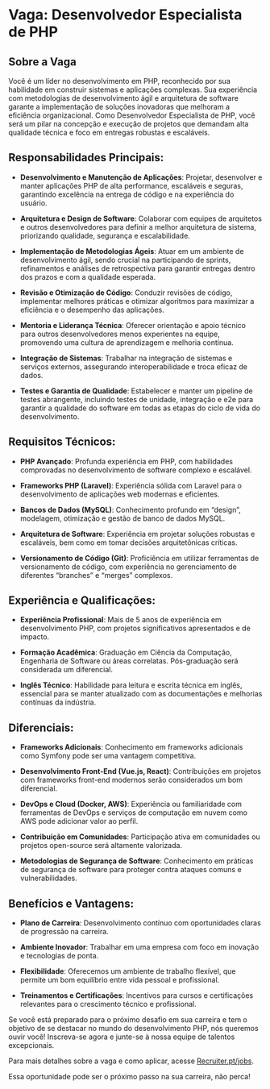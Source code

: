 # Vaga: Desenvolvedor Especialista de PHP

## Sobre a Vaga

Você é um líder no desenvolvimento em PHP, reconhecido por sua habilidade em construir sistemas e aplicações complexas. Sua experiência com metodologias de desenvolvimento ágil e arquitetura de software garante a implementação de soluções inovadoras que melhoram a eficiência organizacional. Como Desenvolvedor Especialista de PHP, você será um pilar na concepção e execução de projetos que demandam alta qualidade técnica e foco em entregas robustas e escaláveis.

## Responsabilidades Principais:

- **Desenvolvimento e Manutenção de Aplicações**: Projetar, desenvolver e manter aplicações PHP de alta performance, escaláveis e seguras, garantindo excelência na entrega de código e na experiência do usuário.

- **Arquitetura e Design de Software**: Colaborar com equipes de arquitetos e outros desenvolvedores para definir a melhor arquitetura de sistema, priorizando qualidade, segurança e escalabilidade.

- **Implementação de Metodologias Ágeis**: Atuar em um ambiente de desenvolvimento ágil, sendo crucial na participando de sprints, refinamentos e análises de retrospectiva para garantir entregas dentro dos prazos e com a qualidade esperada.

- **Revisão e Otimização de Código**: Conduzir revisões de código, implementar melhores práticas e otimizar algoritmos para maximizar a eficiência e o desempenho das aplicações.

- **Mentoria e Liderança Técnica**: Oferecer orientação e apoio técnico para outros desenvolvedores menos experientes na equipe, promovendo uma cultura de aprendizagem e melhoria contínua.

- **Integração de Sistemas**: Trabalhar na integração de sistemas e serviços externos, assegurando interoperabilidade e troca eficaz de dados.

- **Testes e Garantia de Qualidade**: Estabelecer e manter um pipeline de testes abrangente, incluindo testes de unidade, integração e e2e para garantir a qualidade do software em todas as etapas do ciclo de vida do desenvolvimento.

## Requisitos Técnicos:

- **PHP Avançado**: Profunda experiência em PHP, com habilidades comprovadas no desenvolvimento de software complexo e escalável.

- **Frameworks PHP (Laravel)**: Experiência sólida com Laravel para o desenvolvimento de aplicações web modernas e eficientes.

- **Bancos de Dados (MySQL)**: Conhecimento profundo em “design”, modelagem, otimização e gestão de banco de dados MySQL.

- **Arquitetura de Software**: Experiência em projetar soluções robustas e escaláveis, bem como em tomar decisões arquitetônicas críticas.

- **Versionamento de Código (Git)**: Proficiência em utilizar ferramentas de versionamento de código, com experiência no gerenciamento de diferentes “branches” e “merges” complexos.

## Experiência e Qualificações:

- **Experiência Profissional**: Mais de 5 anos de experiência em desenvolvimento PHP, com projetos significativos apresentados e de impacto.

- **Formação Acadêmica**: Graduação em Ciência da Computação, Engenharia de Software ou áreas correlatas. Pós-graduação será considerada um diferencial.

- **Inglês Técnico**: Habilidade para leitura e escrita técnica em inglês, essencial para se manter atualizado com as documentações e melhorias contínuas da indústria.

## Diferenciais:

- **Frameworks Adicionais**: Conhecimento em frameworks adicionais como Symfony pode ser uma vantagem competitiva.

- **Desenvolvimento Front-End (Vue.js, React)**: Contribuições em projetos com frameworks front-end modernos serão considerados um bom diferencial.

- **DevOps e Cloud (Docker, AWS)**: Experiência ou familiaridade com ferramentas de DevOps e serviços de computação em nuvem como AWS pode adicionar valor ao perfil.

- **Contribuição em Comunidades**: Participação ativa em comunidades ou projetos open-source será altamente valorizada.

- **Metodologias de Segurança de Software**: Conhecimento em práticas de segurança de software para proteger contra ataques comuns e vulnerabilidades.

## Benefícios e Vantagens:

- **Plano de Carreira**: Desenvolvimento contínuo com oportunidades claras de progressão na carreira.

- **Ambiente Inovador**: Trabalhar em uma empresa com foco em inovação e tecnologias de ponta.

- **Flexibilidade**: Oferecemos um ambiente de trabalho flexível, que permite um bom equilíbrio entre vida pessoal e profissional.

- **Treinamentos e Certificações**: Incentivos para cursos e certificações relevantes para o crescimento técnico e profissional.

Se você está preparado para o próximo desafio em sua carreira e tem o objetivo de se destacar no mundo do desenvolvimento PHP, nós queremos ouvir você! Inscreva-se agora e junte-se à nossa equipe de talentos excepcionais.

Para mais detalhes sobre a vaga e como aplicar, acesse [Recruiter.pt/jobs](https://recruiter.pt/jobs).

Essa oportunidade pode ser o próximo passo na sua carreira, não perca!
